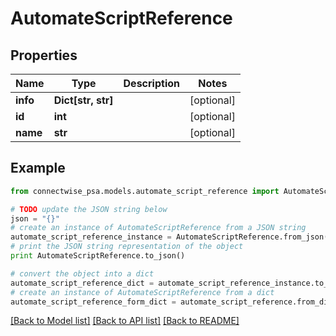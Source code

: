 # AutomateScriptReference


## Properties
Name | Type | Description | Notes
------------ | ------------- | ------------- | -------------
**info** | **Dict[str, str]** |  | [optional] 
**id** | **int** |  | [optional] 
**name** | **str** |  | [optional] 

## Example

```python
from connectwise_psa.models.automate_script_reference import AutomateScriptReference

# TODO update the JSON string below
json = "{}"
# create an instance of AutomateScriptReference from a JSON string
automate_script_reference_instance = AutomateScriptReference.from_json(json)
# print the JSON string representation of the object
print AutomateScriptReference.to_json()

# convert the object into a dict
automate_script_reference_dict = automate_script_reference_instance.to_dict()
# create an instance of AutomateScriptReference from a dict
automate_script_reference_form_dict = automate_script_reference.from_dict(automate_script_reference_dict)
```
[[Back to Model list]](../README.md#documentation-for-models) [[Back to API list]](../README.md#documentation-for-api-endpoints) [[Back to README]](../README.md)


